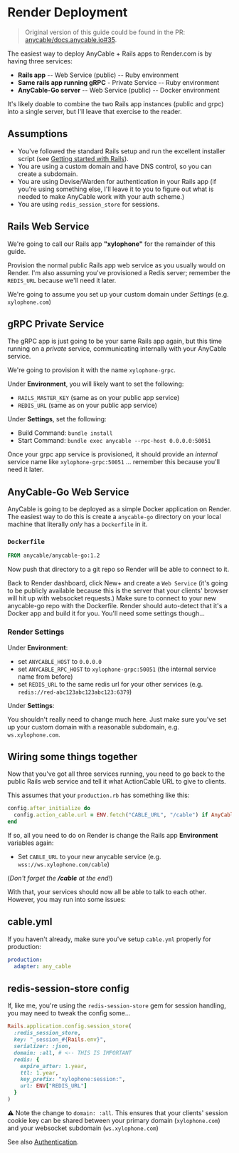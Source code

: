 # Render Deployment

> Original version of this guide could be found in the PR: [anycable/docs.anycable.io#35](https://github.com/anycable/docs.anycable.io/pull/35).

The easiest way to deploy AnyCable + Rails apps to Render.com is by having three services:

* **Rails app** -- Web Service (public) -- Ruby environment
* **Same rails app running gRPC** - Private Service -- Ruby environment
* **AnyCable-Go server** -- Web Service (public) -- Docker environment

It's likely doable to combine the two Rails app instances (public and grpc) into a single server, but I'll leave that exercise to the reader.

## Assumptions

* You've followed the standard Rails setup and run the excellent installer script (see [Getting started with Rails](../rails/getting_started.md)).
* You are using a custom domain and have DNS control, so you can create a subdomain.
* You are using Devise/Warden for authentication in your Rails app (if you're using something else, I'll leave it to you to figure out what is needed to make AnyCable work with your auth scheme.)
* You are using `redis_session_store` for sessions.

## Rails Web Service

We're going to call our Rails app **"xylophone"** for the remainder of this guide.

Provision the normal public Rails app web service as you usually would on Render. I'm also assuming you've provisioned a Redis server; remember the `REDIS_URL` because we'll need it later.

We're going to assume you set up your custom domain under _Settings_ (e.g. `xylophone.com`)

## gRPC Private Service

The gRPC app is just going to be your same Rails app again, but this time running on a _private_ service, communicating internally with your AnyCable service.

We're going to provision it with the name `xylophone-grpc`.

Under **Environment**, you will likely want to set the following:

* `RAILS_MASTER_KEY` (same as on your public app service)
* `REDIS_URL` (same as on your public app service)

Under **Settings**, set the following:

* Build Command: `bundle install`
* Start Command: `bundle exec anycable --rpc-host 0.0.0.0:50051`

Once your grpc app service is provisioned, it should provide an _internal_ service name like `xylophone-grpc:50051` ... remember this because you'll need it later.

## AnyCable-Go Web Service

AnyCable is going to be deployed as a simple Docker application on Render. The easiest way to do this is create a `anycable-go` directory on your local machine that literally _only_ has a `Dockerfile` in it.

### `Dockerfile`

```dockerfile
FROM anycable/anycable-go:1.2
```

Now push that directory to a git repo so Render will be able to connect to it.

Back to Render dashboard, click New+ and create a `Web Service` (it's going to be publicly available because this is the server that your clients' browser will hit up with websocket requests.) Make sure to connect to your new anycable-go repo with the Dockerfile. Render should auto-detect that it's a Docker app and build it for you. You'll need some settings though...

### Render Settings

Under **Environment**:

* set `ANYCABLE_HOST` to `0.0.0.0`
* set `ANYCABLE_RPC_HOST` to `xylophone-grpc:50051` (the internal service name from before)
* set `REDIS_URL` to the same redis url for your other services (e.g. `redis://red-abc123abc123abc123:6379`)

Under **Settings**:

You shouldn't really need to change much here. Just make sure you've set up your custom domain with a reasonable subdomain, e.g. `ws.xylophone.com`.

## Wiring some things together

Now that you've got all three services running, you need to go back to the public Rails web service and tell it what ActionCable URL to give to clients.

This assumes that your `production.rb` has something like this:

```ruby
config.after_initialize do
  config.action_cable.url = ENV.fetch("CABLE_URL", "/cable") if AnyCable::Rails.enabled?
end
```

If so, all you need to do on Render is change the Rails app **Environment** variables again:

* Set `CABLE_URL` to your new anycable service (e.g. `wss://ws.xylophone.com/cable`)

(_Don't forget the **/cable** at the end!_)

With that, your services should now all be able to talk to each other. However, you may run into some issues:

## cable.yml

If you haven't already, make sure you've setup `cable.yml` properly for production:

```yml
production:
  adapter: any_cable
```

## redis-session-store config

If, like me, you're using the `redis-session-store` gem for session handling, you may need to tweak the config some...

```ruby
Rails.application.config.session_store(
  :redis_session_store,
  key: "_session_#{Rails.env}",
  serializer: :json,
  domain: :all, # <-- THIS IS IMPORTANT
  redis: {
    expire_after: 1.year,
    ttl: 1.year,
    key_prefix: "xylophone:session:",
    url: ENV["REDIS_URL"]
  }
)
```

⚠️ Note the change to `domain: :all`. This ensures that your clients' session cookie key can be shared between your primary domain (`xylophone.com`) and your websocket subdomain (`ws.xylophone.com`)

See also [Authentication](../rails/authentication.md).
